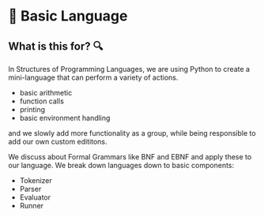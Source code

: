 # :scroll: Basic Language

## What is this for? :mag:
In Structures of Programming Languages, we are using Python to create a mini-language that can perform a variety of actions.
- basic arithmetic
- function calls
- printing
- basic environment handling

and we slowly add more functionality as a group, while being responsible to add our own custom edititons.

We discuss about Formal Grammars like BNF and EBNF and apply these to our language. We break down languages down to basic components:
- Tokenizer
- Parser
- Evaluator
- Runner